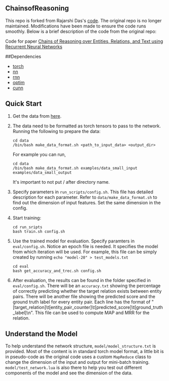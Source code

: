 ## ChainsofReasoning

This repo is forked from Rajarshi Das's [code](https://github.com/rajarshd/ChainsofReasoning). The original repo is no longer
maintained. Modifications have been made to ensure the code runs smoothly. Below is a brief description of the code from the original repo:

Code for paper [Chains of Reasoning over Entities, Relations, and Text using
Recurrent Neural Networks](https://arxiv.org/abs/1607.01426)

##Dependencies

- [torch](https://github.com/torch/torch7)
- [nn](https://github.com/torch/nn)
- [rnn](https://github.com/Element-Research/rnn)
- [optim](https://github.com/torch/optim)
- [cunn](https://github.com/torch/cunn)

## Quick Start
1. Get the data from [here](http://iesl.cs.umass.edu/downloads/akbc16/).

2. The data need to be formatted as torch tensors to pass to the network. Running the following to prepare the data:
    ```shell
    cd data
    /bin/bash make_data_format.sh <path_to_input_data> <output_dir>
    ```
   For example you can run,
   ```shell
   cd data
   /bin/bash make_data_format.sh examples/data_small_input examples/data_small_output
   ```
   It's important to not put / after directory name.
   
3. Specify parameters in `run_scripts/config.sh`. This file has detailed description for each parameter. 
   Refer to `data/make_data_format.sh` to find out the dimension of input features. Set the same dimension in the config.

4. Start training:
   ```shell
   cd run_sripts
   bash train.sh config.sh
   ```

5. Use the trained model for evaluation. Specify paramters in `eval/config.sh`. Notice an epoch file is needed. It
   specifies the model from which iteration will be used. For example, this file can be simply created by running
   `echo "model-20" > test_models.txt`
   ```shell
   cd eval
   bash get_accuracy_and_trec.sh config.sh
   ```
   
6. After evaluation, the results can be found in the folder specified in `eval/config.sh`. There will be an `accuracy.txt`
   showing the percentage of correctly predicting whether the target relation exists between entity pairs. There will be
   another file showing the predicted score and the ground truth label for every entity pair. Each line has the format of
   "[target_relation]\t[entity_pair_counter]\t[predicted_score]\t[ground_truth_label]\n". This file can be used to compute
   MAP and MRR for the relation. 


## Understand the Model
To help understand the network structure, `model/model_structure.txt` is provided. Most of the content is in standard
torch model format, a little bit is in pseudo-code as the original code uses a custom `MapReduce` class to change the 
dimension of the input and output for mini-batch training. `model/test_network.lua` is also there to help you test out
different components of the model and see the dimension of the data. 


